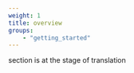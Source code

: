 ```yaml
---
weight: 1
title: overview
groups:
    - "getting_started"
---
```


section is at the stage of translation